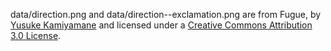 data/direction.png and data/direction--exclamation.png are from Fugue, by
[Yusuke Kamiyamane](http://p.yusukekamiyamane.com/icons/attribution/) and
licensed under a [Creative Commons Attribution 3.0
License](http://creativecommons.org/licenses/by/3.0/).